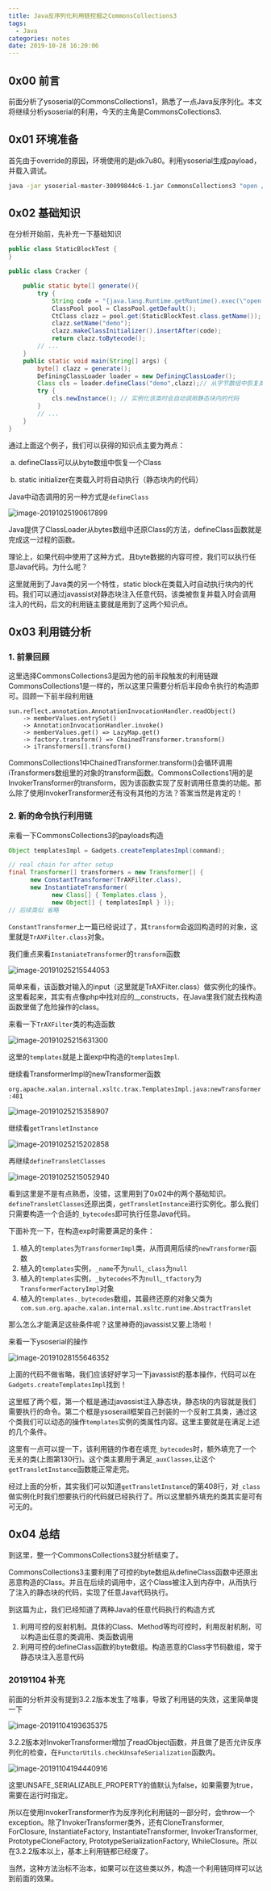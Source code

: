 ```yaml
---
title: Java反序列化利用链挖掘之CommonsCollections3
tags:
  - Java
categories: notes
date: 2019-10-28 16:20:06
---
```


## 0x00 前言

前面分析了ysoserial的CommonsCollections1，熟悉了一点Java反序列化。本文将继续分析ysoserial的利用，今天的主角是CommonsCollections3.

<!-- more -->

## 0x01 环境准备

首先由于override的原因，环境使用的是jdk7u80。利用ysoserial生成payload，并载入调试。

```bash
java -jar ysoserial-master-30099844c6-1.jar CommonsCollections3 "open /System/Applications/Calculator.app" > commonscollections3.ser
```

## 0x02 基础知识

在分析开始前，先补充一下基础知识

```java
public class StaticBlockTest {
}
```

```java
public class Cracker {

    public static byte[] generate(){
        try {
            String code = "{java.lang.Runtime.getRuntime().exec(\"open /System/Applications/Calculator.app\");}";
            ClassPool pool = ClassPool.getDefault();
            CtClass clazz = pool.get(StaticBlockTest.class.getName());
            clazz.setName("demo");
            clazz.makeClassInitializer().insertAfter(code);
            return clazz.toBytecode();
        // ...
    }
    public static void main(String[] args) {
        byte[] clazz = generate();
        DefiningClassLoader loader = new DefiningClassLoader();
        Class cls = loader.defineClass("demo",clazz);// 从字节数组中恢复类
        try {
            cls.newInstance(); // 实例化该类时会自动调用静态块内的代码
        } 
      	// ...
    }
}
```

通过上面这个例子，我们可以获得的知识点主要为两点：

​		a. defineClass可以从byte数组中恢复一个Class

​       b. static initializer在类载入时将自动执行（静态块内的代码）

Java中动态调用的另一种方式是`defineClass`

![image-20191025190617899](assets/java-deserialized-commonscollections3-20191028/image-20191025190617899.png)

Java提供了ClassLoader从bytes数组中还原Class的方法，defineClass函数就是完成这一过程的函数。

理论上，如果代码中使用了这种方式，且byte数据的内容可控，我们可以执行任意Java代码。为什么呢？

这里就用到了Java类的另一个特性，static block在类载入时自动执行块内的代码。我们可以通过javassist对静态块注入任意代码，该类被恢复并载入时会调用注入的代码，后文的利用链主要就是用到了这两个知识点。

## 0x03 利用链分析

### 1. 前景回顾

这里选择CommonsCollections3是因为他的前半段触发的利用链跟CommonsCollections1是一样的，所以这里只需要分析后半段命令执行的构造即可。回顾一下前半段利用链

```
sun.reflect.annotation.AnnotationInvocationHandler.readObject()
	-> memberValues.entrySet()
	-> AnnotationInvocationHandler.invoke()
	-> memberValues.get() => LazyMap.get()
	-> factory.transform() => ChainedTransformer.transform()
	-> iTransformers[].transform()
```

CommonsCollections1中ChainedTransformer.transform()会循环调用iTransformers数组里的对象的transform函数。CommonsCollections1用的是InvokerTransformer的transform，因为该函数实现了反射调用任意类的功能。那么除了使用InvokerTransformer还有没有其他的方法？答案当然是肯定的！

### 2. 新的命令执行利用链

来看一下CommonsCollections3的payloads构造

```java
Object templatesImpl = Gadgets.createTemplatesImpl(command);

// real chain for after setup
final Transformer[] transformers = new Transformer[] {
      new ConstantTransformer(TrAXFilter.class),
      new InstantiateTransformer(
            new Class[] { Templates.class },
            new Object[] { templatesImpl } )};
// 后续类似 省略
```

`ConstantTransformer`上一篇已经说过了，其`transform`会返回构造时的对象，这里就是`TrAXFilter.class`对象。

我们重点来看`InstaniateTransformer`的`transform`函数

![image-20191025215544053](assets/java-deserialized-commonscollections3-20191028/image-20191025215544053.png)

简单来看，该函数对输入的input（这里就是TrAXFilter.class）做实例化的操作。这里看起来，其实有点像php中找对应的__constructs，在Java里我们就去找构造函数里做了危险操作的class。

来看一下`TrAXFilter`类的构造函数

![image-20191025215631300](assets/java-deserialized-commonscollections3-20191028/image-20191025215631300.png)

这里的`templates`就是上面exp中构造的`templatesImpl`.

继续看TransformerImpl的newTransformer函数

`org.apache.xalan.internal.xsltc.trax.TemplatesImpl.java:newTransformer:481`

![image-20191025215358907](assets/java-deserialized-commonscollections3-20191028/image-20191025215358907.png)

继续看`getTransletInstance`

![image-20191025215202858](assets/java-deserialized-commonscollections3-20191028/image-20191025215202858.png)

再继续`defineTransletClasses`

![image-20191025215052940](assets/java-deserialized-commonscollections3-20191028/image-20191025215052940.png)

看到这里是不是有点熟悉，没错，这里用到了0x02中的两个基础知识。`defineTransletClasses`还原出类，`getTransletInstance`进行实例化。那么我们只需要构造一个合适的`_bytecodes`即可执行任意Java代码。

下面补充一下，在构造exp时需要满足的条件：

1. 植入的`templates`为`TransformerImpl`类，从而调用后续的`newTransformer`函数
2. 植入的`templates`实例，`_name`不为`null`,`_class`为`null`
3. 植入的`templates`实例，`_bytecodes`不为`null`,`_tfactory`为`TransformerFactoryImpl`对象
4. 植入的`templates._bytecodes`数组，其最终还原的对象父类为`com.sun.org.apache.xalan.internal.xsltc.runtime.AbstractTranslet`

那么怎么才能满足这些条件呢？这里神奇的javassist又要上场啦！

来看一下ysoserial的操作

![image-20191028155646352](assets/java-deserialized-commonscollections3-20191028/image-20191028155646352.png)

上面的代码不做省略，我们应该好好学习一下javassist的基本操作，代码可以在`Gadgets.createTemplatesImpl`找到！

这里框了两个框，第一个框是通过javassist注入静态块，静态块的内容就是我们需要执行的命令。第二个框是ysoserail框架自己封装的一个反射工具类，通过这个类我们可以动态的操作`templates`实例的类属性内容。这里主要就是在满足上述的几个条件。

这里有一点可以提一下，该利用链的作者在填充`_bytecodes`时，额外填充了一个无关的类(上图第130行)。这个类主要用于满足`_auxClasses`,让这个`getTransletInstance`函数能正常走完。

经过上面的分析，其实我们可以知道`getTransletInstance`的第408行，对`_class`做实例化时我们想要执行的代码就已经执行了。所以这里额外填充的类其实是可有可无的。

## 0x04 总结

到这里，整一个CommonsCollections3就分析结束了。

CommonsCollections3主要利用了可控的byte数组从defineClass函数中还原出恶意构造的Class。并且在后续的调用中，这个Class被注入到内存中，从而执行了注入的静态块的代码，实现了任意Java代码执行。

到这篇为止，我们已经知道了两种Java的任意代码执行的构造方式

1. 利用可控的反射机制。具体的Class、Method等均可控时，利用反射机制，可以构造出任意的类调用、类函数调用
2. 利用可控的defineClass函数的byte数组。构造恶意的Class字节码数组，常于静态块注入恶意代码

### 20191104 补充

前面的分析并没有提到3.2.2版本发生了啥事，导致了利用链的失效，这里简单提一下

![image-20191104193635375](assets/study-java-deserialized-commonscollections3-3-20191028/image-20191104193635375.png)

3.2.2版本对InvokerTransformer增加了readObject函数，并且做了是否允许反序列化的检查，在`FunctorUtils.checkUnsafeSerialization`函数内。

![image-20191104194440916](assets/study-java-deserialized-commonscollections3-3-20191028/image-20191104194440916.png)

这里UNSAFE_SERIALIZABLE_PROPERTY的值默认为false，如果需要为true，需要在运行时指定。

所以在使用InvokerTransformer作为反序列化利用链的一部分时，会throw一个exception。除了InvokerTransformer类外，还有CloneTransformer, ForClosure, InstantiateFactory, InstantiateTransformer, InvokerTransformer, 
PrototypeCloneFactory, PrototypeSerializationFactory, WhileClosure。所以在3.2.2版本以上，基本上利用链都已经废了。

当然，这种方法治标不治本，如果可以在这些类以外，构造一个利用链同样可以达到前面的效果。